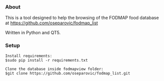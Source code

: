 ### About

This is a tool designed to help the browsing of the FODMAP food database at https://github.com/oseparovic/fodmap_list

Written in Python and QT5.


### Setup

```
Install requirements:
$sudo pip install -r requirements.txt

Clone the database inside fodmapview folder:
$git clone https://github.com/oseparovic/fodmap_list.git
```

